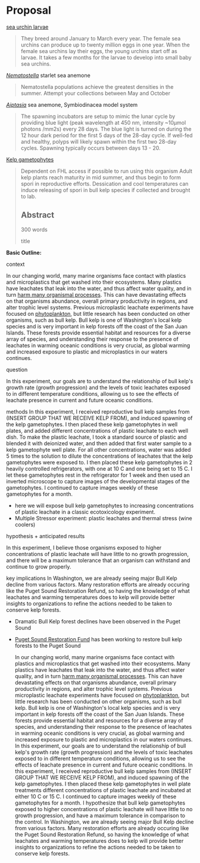 # Proposal 

[sea urchin larvae](https://oceanchangereuucsb.com/2018/07/25/guide-on-how-to-spawn-and-experiment-on-urchin-larvae/) 

> They breed around January to March every year. The female sea urchins can produce up to twenty million eggs in one year. When the female sea urchins lay their eggs, the young urchins start off as larvae. It takes a few months for the larvae to develop into small baby sea urchins.

[*Nematostella*](https://www.whitney.ufl.edu/media/wwwwhitneyufledu/images/files/Nematostella-laboratory-culture.pdf) starlet sea anemone

> Nematostella populations achieve the greatest densities in the summer. Attempt your collections between May and October

[*Aiptasia*](https://www.protocols.io/view/aiptasia-spawning-and-embryo-larvae-handling-weis-x54v99pmv3eq/v1) sea anemone, Symbiodinacea model system

> The spawning incubators are setup to mimic the lunar cycle by providing blue light (peak wavelength at 450 nm, intensity ~10µmol photons /mm2s) every 28 days. The blue light is turned on during the 12 hour dark period for the first 5 days of the 28-day cycle. If well-fed and healthy, polyps will likely spawn within the first two 28-day cycles. Spawning typically occurs between days 13 - 20.

[Kelp gametophytes](https://www.adfg.alaska.gov/index.cfm?adfg=wildlifenews.view_article&articles_id=949)

> Dependent on FHL access if possible to run using this organism
> Adult kelp plants reach maturity in mid summer, and thus begin to form spori in reproductive efforts. Dessication and cool temperatures can induce releasing of spori in bull kelp species if collected and brought to lab.
>
> ## Abstract
>
> 300 words
>
> title
>
> 

**Basic Outline:** 

context

In our changing world, many marine organisms face contact with plastics and microplastics that get washed into their ecosystems. Many plastics have leachates that leak into the water, and thus affect water quality, and in turn [harm many organismal processes](https://microbiomejournal.biomedcentral.com/articles/10.1186/s40168-022-01369-x). This can have devastating effects on that organisms abundance, overall primary productivity in regions, and alter trophic level systems. Previous microplastic leachate experiments have focused on [ phytoplankton](https://www.nature.com/articles/s42003-019-0410-x), but little research has been conducted on other organisms, such as bull kelp. Bull kelp is one of Washington's local kelp species and is very important in kelp forests off the coast of the San Juan Islands. These forests provide essential habitat and resources for a diverse array of species, and understanding their response to the presence of leachates in warming oceanic conditions is very crucial, as global warming and increased exposure to plastic and microplastics in our waters continues.

question 

In this experiment, our goals are to understand the relationship of bull kelp's growth rate (growth progression) and the levels of toxic leachates exposed to in different temperature conditions, allowing us to see the effects of leachate presence in current and future oceanic conditions.

methods
In this experiment, I received reproductive bull kelp samples from (INSERT GROUP THAT WE RECEIVE KELP FROM), and induced spawning of the kelp gametophytes. I then placed these kelp gametophytes in well plates, and added different concentrations of plastic leachate to each well dish. To make the plastic leachate, I took a standard source of plastic and blended it with deionized water, and then added that first water sample to a kelp gametophyte well plate. For all other concentrations, water was added 5 times to the solution to dilute the concentrations of leachates that the kelp gametophytes were exposed to. I then placed these kelp gametophytes in 2 heavily controlled refrigerators, with one at 10 C and one being set to 15 C. I let these gametophytes rest in the refrigerator for 1 week and then used an inverted microscope to capture images of the developmental stages of the gametophytes. I continued to capture images weekly of these gametophytes for a month. 


- here we will expose bull kelp gametophytes to increasing concentrations of plastic leachate in a classic ecotoxicology experiment.
- Multiple Stressor experiment: plastic leachates and thermal stress (wine coolers)

hypothesis + anticipated results

In this experiment, I believe those organisms exposed to higher concentrations of plastic leachate will have little to no growth progression, and there will be a maximum tolerance that an organism can withstand and continue to grow properly.

key implications
In Washington, we are already seeing major Bull Kelp decline from various factors. Many restoration efforts are already occuring like the Puget Sound Restoration Refund, so having the knowledge of what leachates and warming temperatures does to kelp will provide better insights to organizations to refine the actions needed to be taken to conserve kelp forests.
- Dramatic Bull Kelp forest declines have been observed in the Puget Sound
- [Puget Sound Restoration Fund](https://restorationfund.org/programs/bullkelp/) has been working to restore bull kelp forests to the Puget Sound

  In our changing world, many marine organisms face contact with plastics and microplastics that get washed into their ecosystems. Many plastics have leachates that leak into the water, and thus affect water quality, and in turn [harm many organismal processes](https://microbiomejournal.biomedcentral.com/articles/10.1186/s40168-022-01369-x). This can have devastating effects on that organisms abundance, overall primary productivity in regions, and alter trophic level systems. Previous microplastic leachate experiments have focused on [ phytoplankton](https://www.nature.com/articles/s42003-019-0410-x), but little research has been conducted on other organisms, such as bull kelp. Bull kelp is one of Washington's local kelp species and is very important in kelp forests off the coast of the San Juan Islands. These forests provide essential habitat and resources for a diverse array of species, and understanding their response to the presence of leachates in warming oceanic conditions is very crucial, as global warming and increased exposure to plastic and microplastics in our waters continues. In this experiment, our goals are to understand the relationship of bull kelp's growth rate (growth progression) and the levels of toxic leachates exposed to in different temperature conditions, allowing us to see the effects of leachate presence in current and future oceanic conditions. In this experiment, I received reproductive bull kelp samples from (INSERT GROUP THAT WE RECEIVE KELP FROM), and induced spawning of the kelp gametophytes. I then placed these kelp gametophytes in well plate treatments different concentrations of plastic leachate and incubated at either 10 C or 15 C.  I continued to capture images weekly of these gametophytes for a month. I hypothesize that bull kelp gametophytes exposed to higher concentrations of plastic leachate will have little to no growth progression, and have a maximum tolerance in comparison to the control. In Washington, we are already seeing major Bull Kelp decline from various factors. Many restoration efforts are already occuring like the Puget Sound Restoration Refund, so having the knowledge of what leachates and warming temperatures does to kelp will provide better insights to organizations to refine the actions needed to be taken to conserve kelp forests.
